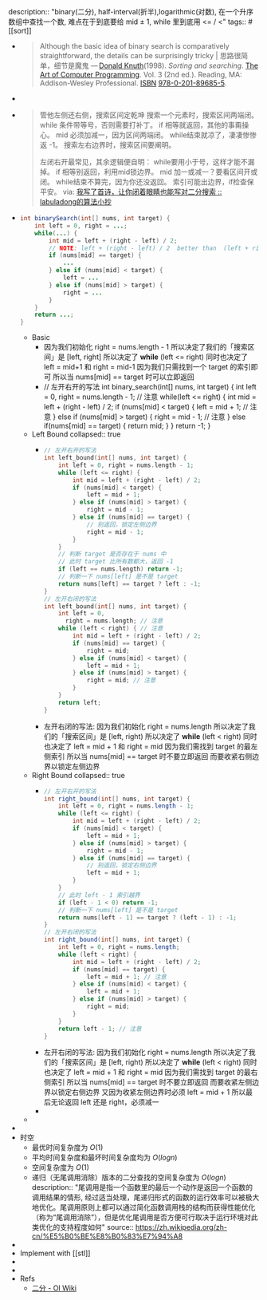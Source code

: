 description:: "binary(二分), half-interval(折半),logarithmic(对数), 在一个升序数组中查找一个数, 难点在于到底要给 mid ± 1, while 里到底用  <= / <"
tags:: #[[sort]]

- >Although the basic idea of binary search is comparatively straightforward, the details can be surprisingly tricky | 思路很简单，细节是魔鬼
  — [Donald Knuth](https://en.wikipedia.org/wiki/Donald_Knuth)(1998). *Sorting and searching*. [The Art of Computer Programming](https://en.wikipedia.org/wiki/The_Art_of_Computer_Programming). Vol. 3 (2nd ed.). Reading, MA: Addison-Wesley Professional. [ISBN](https://en.wikipedia.org/wiki/ISBN_(identifier)) [978-0-201-89685-5](https://en.wikipedia.org/wiki/Special:BookSources/978-0-201-89685-5).
-
- > 管他左侧还右侧，搜索区间定乾坤
  搜索一个元素时，搜索区间两端闭。
  while 条件带等号，否则需要打补丁。
  if 相等就返回，其他的事甭操心。
  mid 必须加减一，因为区间两端闭。
  while结束就凉了，凄凄惨惨返 -1。
  搜索左右边界时，搜索区间要阐明。
  >
  >左闭右开最常见，其余逻辑便自明：
  while要用小于号，这样才能不漏掉。
  if 相等别返回，利用mid锁边界。
  mid 加一或减一？要看区间开或闭。
  while结束不算完，因为你还没返回。
  索引可能出边界，if检查保平安。
  via: [我写了首诗，让你闭着眼睛也能写对二分搜索 :: labuladong的算法小抄](https://labuladong.github.io/algo/2/20/29/)
- ```java
  int binarySearch(int[] nums, int target) {
      int left = 0, right = ...;
      while(...) {
          int mid = left + (right - left) / 2;
          // NOTE: left + (right - left) / 2  better than  (left + right) / 2
          if (nums[mid] == target) {
              ...
          } else if (nums[mid] < target) {
              left = ...
          } else if (nums[mid] > target) {
              right = ...
          }
      }
      return ...;
  }
  ```
  - Basic
    - 因为我们初始化 right = nums.length - 1
      所以决定了我们的「搜索区间」是 [left, right]
      所以决定了 **while** (left <= right)
      同时也决定了 left = mid+1 和 right = mid-1
      因为我们只需找到一个 target 的索引即可
      所以当 nums[mid] == target 时可以立即返回
    - // 左开右开的写法
      int binary_search(int[] nums, int target) {
          int left = 0,
            right = nums.length - 1; // 注意
          while(left <= right) {
              int mid = left + (right - left) / 2;
              if (nums[mid] < target) {
                  left = mid + 1;   // 注意
              } else if (nums[mid] > target) {
                  right = mid - 1;  // 注意
              } else if(nums[mid] == target) {
                  return mid;
              }
          }
          return -1;
      }
  - Left Bound
    collapsed:: true
    - ```cpp
      // 左开右开的写法
      int left_bound(int[] nums, int target) {
          int left = 0, right = nums.length - 1;
          while (left <= right) {
              int mid = left + (right - left) / 2;
              if (nums[mid] < target) {
                  left = mid + 1;
              } else if (nums[mid] > target) {
                  right = mid - 1;
              } else if (nums[mid] == target) {
                  // 别返回，锁定左侧边界
                  right = mid - 1;
              }
          }
          // 判断 target 是否存在于 nums 中
          // 此时 target 比所有数都大，返回 -1
          if (left == nums.length) return -1;
          // 判断一下 nums[left] 是不是 target
          return nums[left] == target ? left : -1;
      }
      // 左开右闭的写法
      int left_bound(int[] nums, int target) {
          int left = 0,
            right = nums.length; // 注意
          while (left < right) { // 注意
              int mid = left + (right - left) / 2;
              if (nums[mid] == target) {
                  right = mid;
              } else if (nums[mid] < target) {
                  left = mid + 1;
              } else if (nums[mid] > target) {
                  right = mid; // 注意
              }
          }
          return left;
      }
      ```
    - 左开右闭的写法:
      因为我们初始化 right = nums.length
      所以决定了我们的「搜索区间」是 [left, right)
      所以决定了 **while** (left < right)
      同时也决定了 left = mid + 1 和 right = mid
      因为我们需找到 target 的最左侧索引
      所以当 nums[mid] == target 时不要立即返回
      而要收紧右侧边界以锁定左侧边界
  - Right Bound
    collapsed:: true
    - ```java
      // 左开右开的写法
      int right_bound(int[] nums, int target) {
          int left = 0, right = nums.length - 1;
          while (left <= right) {
              int mid = left + (right - left) / 2;
              if (nums[mid] < target) {
                  left = mid + 1;
              } else if (nums[mid] > target) {
                  right = mid - 1;
              } else if (nums[mid] == target) {
                  // 别返回，锁定右侧边界
                  left = mid + 1;
              }
          }
          // 此时 left - 1 索引越界
          if (left - 1 < 0) return -1;
          // 判断一下 nums[left] 是不是 target
          return nums[left - 1] == target ? (left - 1) : -1;
      }
      // 左开右闭的写法
      int right_bound(int[] nums, int target) {
          int left = 0, right = nums.length;
          while (left < right) {
              int mid = left + (right - left) / 2;
              if (nums[mid] == target) {
                  left = mid + 1; // 注意
              } else if (nums[mid] < target) {
                  left = mid + 1;
              } else if (nums[mid] > target) {
                  right = mid;
              }
          }
          return left - 1; // 注意
      }
      ```
    - 左开右闭的写法:
      因为我们初始化 right = nums.length
      所以决定了我们的「搜索区间」是 [left, right)
      所以决定了 **while** (left < right)
      同时也决定了 left = mid + 1 和 right = mid
      因为我们需找到 target 的最右侧索引
      所以当 nums[mid] == target 时不要立即返回
      而要收紧左侧边界以锁定右侧边界
      又因为收紧左侧边界时必须 left = mid + 1
      所以最后无论返回 left 还是 right，必须减一
    -
  -
-
- 时空
  - 最优时间复杂度为 $O(1)$
  - 平均时间复杂度和最坏时间复杂度均为 $O(log n)$
  - 空间复杂度为 $O(1)$
  - 递归（无尾调用消除）版本的二分查找的空间复杂度为 $O(log n)$
    description:: "尾调用是指一个函数里的最后一个动作是返回一个函数的调用结果的情形, 经过适当处理，尾递归形式的函数的运行效率可以被极大地优化。尾调用原则上都可以通过简化函数调用栈的结构而获得性能优化（称为“尾调用消除”），但是优化尾调用是否方便可行取决于运行环境对此类优化的支持程度如何"
    source:: https://zh.wikipedia.org/zh-cn/%E5%B0%BE%E8%B0%83%E7%94%A8
-
- Implement with [[stl]]
-
-
- Refs
  - [二分 - OI Wiki](https://oi-wiki.org/basic/binary/)